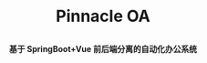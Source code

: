 <h1 align="center" style="margin: 30px 0 30px; font-weight: bold;">Pinnacle OA</h1>
<h4 align="center">基于 SpringBoot+Vue 前后端分离的自动化办公系统</h4>